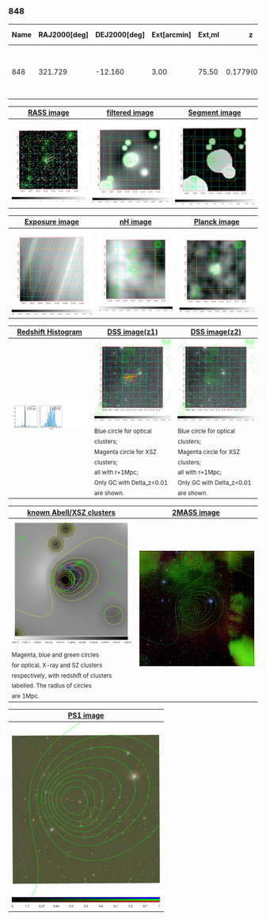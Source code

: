<div STYLE="page-break-after: always;"></div>

### 848

|Name|RAJ2000[deg]|DEJ2000[deg] |Ext[arcmin]| Ext,ml | z | z_src| C|GC(XSZ,Delta_z<0.01)| GC(OPT,Delta_z<0.01)|GC| R_sig[arcmin] | R500[arcmin] | R500[Mpc]| CRsig[c/s] | CR500[c/s] |L500[1E44 erg/s]|F500[1E-12 erg/s/cm^2]| M500[1E14 Msun]|Tx[keV]|Cnt_sig|Beta|Rc[arcmin]|Comment|Alias|
|---|---|---|---|---|---|------|---|--------|---------|----------|---|---|---|---|---|---|---|---|---|---|---|---|---|---|
|848| 321.729| -12.160| 3.00| 75.50| 0.1779(0.005)| z1, z_xsz| B| PSZ2, Tar, XB| N| A, MCXC, N, PSZ2, Tar, W, XB| 9.288| 6.280| 1.133| 0.221(0.038)| 0.210(0.037)| 3.521(0.300)| 3.975(0.339)| 4.93(0.20)| 6.06(0.16)| 104.8| 0.936(-0.082+0.047)| 6.779(-0.669+0.548)| -| k377|

|[RASS image](../image/848/848_img.pdf)|[filtered image](../image/848/848_fil.pdf)|[Segment image](../image/848/848_seg.pdf)|
|-------------------|--------------------|-------------------|
| <img src="../image/848/848_img.png" width="300">  | <img src="../image/848/848_fil.png" width="300">   | <img src="../image/848/848_seg.png" width="300">  |

|[Exposure image](../image/848/848_mex.pdf)| [nH image](../image/848/848_nh.pdf)| [Planck image](../image/848/848_p.pdf)|
|-------------------|--------------------|-------------------|
|<img src="../image/848/848_mex.png" width="300">   | <img src="../image/848/848_nh.png" width="300">    | <img src="../image/848/848_p.png" width="300"> |

|[Redshift Histogram](../image/848/848_zg.pdf) | [DSS image(z1)](../image/848/848_dss_z1.pdf)      |  [DSS image(z2)](../image/848/848_dss_z2.pdf)    |
|-------------------|--------------------|-------------------|
|<img src="../image/848/848_zg.png" width="300"> |<img src="../image/848/848_dss_z1.png" width="300"> <sub><br>Blue circle for optical clusters; <br>Magenta circle for XSZ clusters; <br>all with r=1Mpc; <br>Only GC with Delta_z<0.01 are shown. </sub>| <img src="../image/848/848_dss_z2.png" width="300"><sub><br>Blue circle for optical clusters; <br>Magenta circle for XSZ clusters; <br>all with r=1Mpc; <br>Only GC with Delta_z<0.01 are shown. </sub> |

|[known Abell/XSZ clusters](../image/848/848_gc.pdf) | [2MASS image](../image/848/848_2mass.pdf)      |
|-------------------|-------------------|
|<img src=../image/848/848_gc.png width="300"> <br><sub>Magenta, blue and green circles <br>for optical, X-ray and SZ clusters <br>respectively, with redshift of clusters <br>labelled. The radius of circles <br>are 1Mpc.</sub>|<img src="../image/848/848_2mass.png" width="300">  |

|[PS1 image](../image/848/848_ps1.pdf)            |
|-------------------|
| <img src="../image/848/848_ps1.pdf" width="300">  |
